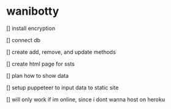 # wanibotty
[] install encryption

[] connect db

[] create add, remove, and update methods

[] create html page for ssts

[] plan how to show data

[] setup puppeteer to input data to static site 

[] will only work if im online, since i dont wanna host on heroku
